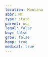 ```yaml
---
location: Montana
abbr: MT
type: state
parent: usa
legal: false
buy: false
grow: false
hemp: true
medical: true
---
```

